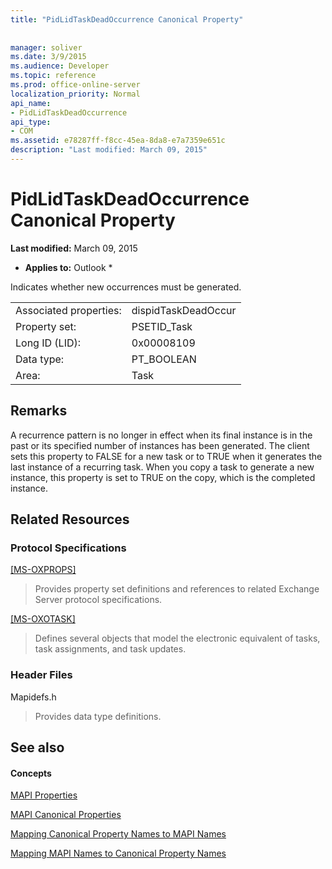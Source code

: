 ```yaml
---
title: "PidLidTaskDeadOccurrence Canonical Property"
 
 
manager: soliver
ms.date: 3/9/2015
ms.audience: Developer
ms.topic: reference
ms.prod: office-online-server
localization_priority: Normal
api_name:
- PidLidTaskDeadOccurrence
api_type:
- COM
ms.assetid: e78287ff-f8cc-45ea-8da8-e7a7359e651c
description: "Last modified: March 09, 2015"
---
```


# PidLidTaskDeadOccurrence Canonical Property

 **Last modified:** March 09, 2015 
  
 * **Applies to:** Outlook * 
  
Indicates whether new occurrences must be generated.
  
|||
|:-----|:-----|
|Associated properties:  <br/> |dispidTaskDeadOccur  <br/> |
|Property set:  <br/> |PSETID_Task  <br/> |
|Long ID (LID):  <br/> |0x00008109  <br/> |
|Data type:  <br/> |PT_BOOLEAN  <br/> |
|Area:  <br/> |Task  <br/> |
   
## Remarks

A recurrence pattern is no longer in effect when its final instance is in the past or its specified number of instances has been generated. The client sets this property to FALSE for a new task or to TRUE when it generates the last instance of a recurring task. When you copy a task to generate a new instance, this property is set to TRUE on the copy, which is the completed instance.
  
## Related Resources

### Protocol Specifications

[[MS-OXPROPS]](http://msdn.microsoft.com/library/f6ab1613-aefe-447d-a49c-18217230b148%28Office.15%29.aspx)
  
> Provides property set definitions and references to related Exchange Server protocol specifications.
    
[[MS-OXOTASK]](http://msdn.microsoft.com/library/55600ec0-6195-4730-8436-59c7931ef27e%28Office.15%29.aspx)
  
> Defines several objects that model the electronic equivalent of tasks, task assignments, and task updates. 
    
### Header Files

Mapidefs.h
  
> Provides data type definitions.
    
## See also

#### Concepts

[MAPI Properties](mapi-properties.md)
  
[MAPI Canonical Properties](mapi-canonical-properties.md)
  
[Mapping Canonical Property Names to MAPI Names](mapping-canonical-property-names-to-mapi-names.md)
  
[Mapping MAPI Names to Canonical Property Names](mapping-mapi-names-to-canonical-property-names.md)

